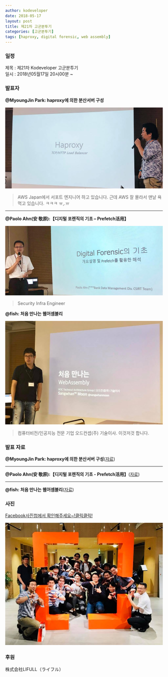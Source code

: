 ```yaml
---
author: kodeveloper
date: 2018-05-17
layout: post
title: 제21차 고군분투기
categories: [고군분투기]
tags: [haproxy, digital forensic, web assembly]
---
```


### 일정

제목 : 제21차 Kodeveloper 고군분투기  
일시 : 2018년05월17일 20시00분 ~

### 발표자

**@MyoungJin Park: haproxy에 의한 분산서버 구성**

![](/img/struggle/21/MyoungJinPark.jpg)

> AWS Japan에서 서포트 엔지니어 하고 있습니다. 근데 AWS 잘 몰라서 맨날 욕먹고 있습니다. ㅋㅋㅋ ㅠ,.ㅠ

---

**@Paolo Ahn(安 敬原):【디지털 포렌직의 기초 – Prefetch活用】**

![](/img/struggle/21/PaoloAhn.jpg)

> Security Infra Engineer

**@fish: 처음 만나는 웹어셈블리**

![](/img/struggle/21/fish.jpg)

> 컴퓨터비전/인공지능 전문 기업 오드컨셉(주) 기술이사. 이것저것 합니다.
>

### 발표 자료

**@MyoungJin Park: haproxy에 의한 분산서버 구성**([자료](https://drive.google.com/file/d/1a3vDJxO8K-iZWE1CEi4AEntACuMA7CBa/view?usp=sharing))

---

**@Paolo Ahn(安 敬原):【디지털 포렌직의 기초 - Prefetch活用】**([자료](https://drive.google.com/file/d/15VeKAGbLSKP0Dxqs2_93tj1AsihOS-D3/view?usp=sharing))

---

**@fish: 처음 만나는 웹어셈블리**([자료](https://www.dropbox.com/s/apl10crskn7z70e/webasm.pdf?dl=0))


### 사진

[Facebook사진첩에서 확인해주세요~!클릭클릭!](https://www.facebook.com/media/set/?set=oa.2084192765158791&type=3)

![](/img/struggle/21/everyone.jpg)

### 후원

株式会社LIFULL（ライフル）
